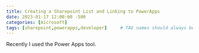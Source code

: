 ```yaml
---
title: Creating a Sharepoint List and Linking to PowerApps
date: 2023-01-17 12:00:00 -500
categories: [microsoft]
tags: [sharepoint,powerapps,developer]     # TAG names should always be lowercase
---
```


Recently I used the Power Apps tool. 
